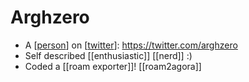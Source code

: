 # Arghzero

- A [[person]] on [[twitter]]: https://twitter.com/arghzero
- Self described [[enthusiastic]] [[nerd]] :)
- Coded a [[roam exporter]]! [[roam2agora]]


[//begin]: # "Autogenerated link references for markdown compatibility"
[person]: person "Person"
[twitter]: twitter "Twitter"
[//end]: # "Autogenerated link references"
